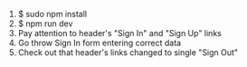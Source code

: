 1. $ sudo npm install
2. $ npm run dev 
3. Pay attention to header's "Sign In" and "Sign Up" links
4. Go throw Sign In form entering correct data
5. Check out that header's links changed to single "Sign Out"  
